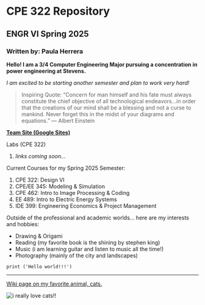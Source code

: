# CPE 322 Repository
## ENGR VI Spring 2025 
### Written by: Paula Herrera

**Hello! I am a 3/4 Computer Engineering Major pursuing a concentration in power engineering at Stevens.**

*I am excited to be starting another semester and plan to work very hard!*

> Inspiring Quote: “Concern for man himself and his fate must always constitute the chief objective of all technological endeavors...in order that the creations of our mind shall be a blessing and not a curse to mankind. Never forget this in the midst of your diagrams and equations.”
― Albert Einstein

[**Team Site (Google Sites)**](https://sites.google.com/stevens.edu/ee-322/home)

Labs (CPE 322)
1. *links coming soon...*

Current Courses for my Spring 2025 Semester:
1.  CPE 322: Design VI
2.  CPE/EE 345: Modeling & Simulation
3.  CPE 462: Intro to Image Processing & Coding
4.  EE 489: Intro to Electric Energy Systems
5.  IDE 399: Engineering Economics & Project Management

Outside of the professional and academic worlds... here are my interests and hobbies:
-  Drawing & Origami
-  Reading (my favorite book is the shining by stephen king)
-  Music (i am learning guitar and listen to music all the time!)
-  Photography (mainly of the city and landscapes)

`print ('Hello world!!!')`

----- 

[Wiki page on my favorite animal, cats.](https://en.wikipedia.org/wiki/Cat)

![i really love cats!!](https://github.com/user-attachments/assets/75d46203-9b02-4b47-b9c2-1f16f93c0c4e)




